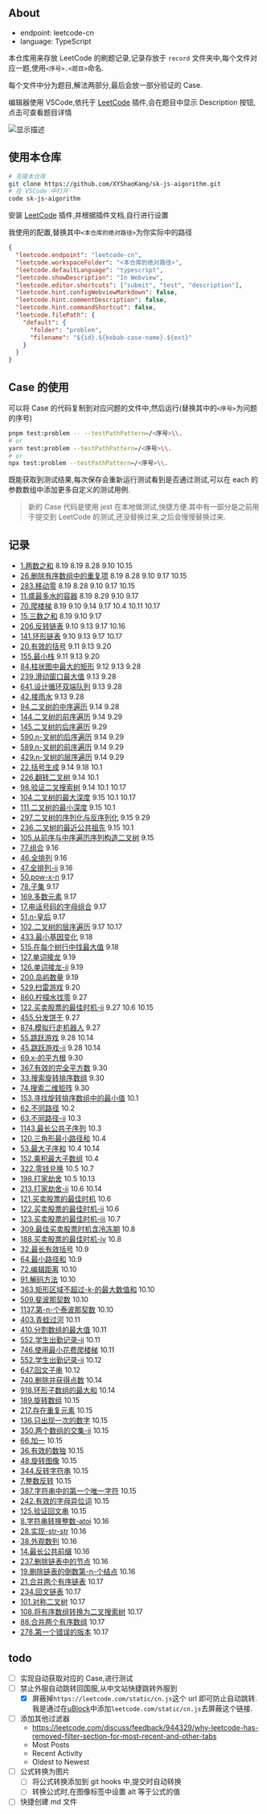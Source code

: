 ## About

- endpoint: leetcode-cn
- language: TypeScript

本仓库用来存放 LeetCode 的刷题记录,记录存放于 `record` 文件夹中,每个文件对应一题,使用`<序号>.<题目>`命名.

每个文件中分为题目,解法两部分,最后会放一部分验证的 Case.

编辑器使用 VSCode,依托于 [LeetCode](https://marketplace.visualstudio.com/items?itemName=LeetCode.vscode-leetcode) 插件,会在题目中显示 Description 按钮,点击可查看题目详情

![显示描述](assets/show-description-preview.gif)

## 使用本仓库

```sh
# 克隆本仓库
git clone https://github.com/XYShaoKang/sk-js-aigorithm.git
# 在 VSCode 中打开
code sk-js-aigorithm
```

安装 [LeetCode](https://marketplace.visualstudio.com/items?itemName=LeetCode.vscode-leetcode) 插件,并根据插件文档,自行进行设置

我使用的配置,替换其中`<本仓库的绝对路径>`为你实际中的路径

```json
{
  "leetcode.endpoint": "leetcode-cn",
  "leetcode.workspaceFolder": "<本仓库的绝对路径>",
  "leetcode.defaultLanguage": "typescript",
  "leetcode.showDescription": "In Webview",
  "leetcode.editor.shortcuts": ["submit", "test", "description"],
  "leetcode.hint.configWebviewMarkdown": false,
  "leetcode.hint.commentDescription": false,
  "leetcode.hint.commandShortcut": false,
  "leetcode.filePath": {
    "default": {
      "folder": "problem",
      "filename": "${id}.${kebab-case-name}.${ext}"
    }
  }
}
```

## Case 的使用

可以将 Case 的代码复制到对应问题的文件中,然后运行(替换其中的`<序号>`为问题的序号)

```sh
pnpm test:problem -- --testPathPattern=/<序号>\\.
# or
yarn test:problem --testPathPattern=/<序号>\\.
# or
npx test:problem --testPathPattern=/<序号>\\.
```

既能获取到测试结果,每次保存会重新运行测试看到是否通过测试,可以在 each 的参数数组中添加更多自定义的测试用例.

> 新的 Case 代码是使用 jest 在本地做测试,快捷方便.其中有一部分是之前用于提交到 LeetCode 的测试,还没替换过来,之后会慢慢替换过来.

## 记录

- [1.两数之和](./record/1.两数之和.md) 8.19 8.19 8.28 9.10 10.15
- [26.删除有序数组中的重复项](./record/26.删除有序数组中的重复项.md) 8.19 8.28 9.10 9.17 10.15
- [283.移动零](./record/283.移动零.md) 8.19 8.28 9.10 9.17 10.15
- [11.盛最多水的容器](./record/11.盛最多水的容器.md) 8.19 8.29 9.10 9.17
- [70.爬楼梯](./record/70.爬楼梯.md) 8.19 9.10 9.14 9.17 10.4 10.11 10.17
- [15.三数之和](./record/15.三数之和.md) 8.19 9.10 9.17
- [206.反转链表](./record/206.反转链表.md) 9.10 9.13 9.17 10.16
- [141.环形链表](./record/141.环形链表.md) 9.10 9.13 9.17 10.17
- [20.有效的括号](./record/20.有效的括号.md) 9.11 9.13 9.20
- [155.最小栈](./record/155.最小栈.md) 9.11 9.13 9.20
- [84.柱状图中最大的矩形](./record/84.柱状图中最大的矩形.md) 9.12 9.13 9.28
- [239.滑动窗口最大值](./record/239.滑动窗口最大值.md) 9.13 9.28
- [641.设计循环双端队列](./record/641.设计循环双端队列.md) 9.13 9.28
- [42.接雨水](./record/42.接雨水.md) 9.13 9.28
- [94.二叉树的中序遍历](./record/94.二叉树的中序遍历.md) 9.14 9.28
- [144.二叉树的前序遍历](./record/144.二叉树的前序遍历.md) 9.14 9.29
- [145.二叉树的后序遍历](./record/145.二叉树的后序遍历.md) 9.29
- [590.n-叉树的后序遍历](./record/590.n-叉树的后序遍历.md) 9.14 9.29
- [589.n-叉树的前序遍历](./record/589.n-叉树的前序遍历.md) 9.14 9.29
- [429.n-叉树的层序遍历](./record/429.n-叉树的层序遍历.md) 9.14 9.29
- [22.括号生成](./record/22.括号生成.md) 9.14 9.18 10.1
- [226.翻转二叉树](./record/226.翻转二叉树.md) 9.14 10.1
- [98.验证二叉搜索树](./record/98.验证二叉搜索树.md) 9.14 10.1 10.17
- [104.二叉树的最大深度](./record/104.二叉树的最大深度.md) 9.15 10.1 10.17
- [111.二叉树的最小深度](./record/111.二叉树的最小深度.md) 9.15 10.1
- [297.二叉树的序列化与反序列化](./record/297.二叉树的序列化与反序列化.md) 9.15 9.29
- [236.二叉树的最近公共祖先](./record/236.二叉树的最近公共祖先.md) 9.15 10.1
- [105.从前序与中序遍历序列构造二叉树](./record/105.从前序与中序遍历序列构造二叉树.md) 9.15
- [77.组合](./record/77.组合.md) 9.16
- [46.全排列](./record/46.全排列.md) 9.16
- [47.全排列-ii](./record/47.全排列-ii.md) 9.16
- [50.pow-x-n](./record/50.pow-x-n.md) 9.17
- [78.子集](./record/78.子集.md) 9.17
- [169.多数元素](./record/169.多数元素.md) 9.17
- [17.电话号码的字母组合](./record/17.电话号码的字母组合.md) 9.17
- [51.n-皇后](./record/51.n-皇后.md) 9.17
- [102.二叉树的层序遍历](./record/102.二叉树的层序遍历.md) 9.17 10.17
- [433.最小基因变化](./record/433.最小基因变化.md) 9.18
- [515.在每个树行中找最大值](./record/515.在每个树行中找最大值.md) 9.18
- [127.单词接龙](./record/127.单词接龙.md) 9.19
- [126.单词接龙-ii](./record/126.单词接龙-ii.md) 9.19
- [200.岛屿数量](./record/200.岛屿数量.md) 9.19
- [529.扫雷游戏](./record/529.扫雷游戏.md) 9.20
- [860.柠檬水找零](./record/860.柠檬水找零.md) 9.27
- [122.买卖股票的最佳时机-ii](./record/122.买卖股票的最佳时机-ii.md) 9.27 10.6 10.15
- [455.分发饼干](./record/455.分发饼干.md) 9.27
- [874.模拟行走机器人](./record/874.模拟行走机器人.md) 9.27
- [55.跳跃游戏](./record/55.跳跃游戏.md) 9.28 10.14
- [45.跳跃游戏-ii](./record/45.跳跃游戏-ii.md) 9.28 10.14
- [69.x-的平方根](./record/69.x-的平方根.md) 9.30
- [367.有效的完全平方数](./record/367.有效的完全平方数.md) 9.30
- [33.搜索旋转排序数组](./record/33.搜索旋转排序数组.md) 9.30
- [74.搜索二维矩阵](./record/74.搜索二维矩阵.md) 9.30
- [153.寻找旋转排序数组中的最小值](./record/153.寻找旋转排序数组中的最小值.md) 10.1
- [62.不同路径](./record/62.不同路径.md) 10.2
- [63.不同路径-ii](./record/63.不同路径-ii.md) 10.3
- [1143.最长公共子序列](./record/1143.最长公共子序列.md) 10.3
- [120.三角形最小路径和](./record/120.三角形最小路径和.md) 10.4
- [53.最大子序和](./record/53.最大子序和.md) 10.4 10.14
- [152.乘积最大子数组](./record/152.乘积最大子数组.md) 10.4
- [322.零钱兑换](./record/322.零钱兑换.md) 10.5 10.7
- [198.打家劫舍](./record/198.打家劫舍.md) 10.5 10.13
- [213.打家劫舍-ii](./record/213.打家劫舍-ii.md) 10.6 10.14
- [121.买卖股票的最佳时机](./record/121.买卖股票的最佳时机.md) 10.6
- [122.买卖股票的最佳时机-ii](./record/122.买卖股票的最佳时机-ii.md) 10.6
- [123.买卖股票的最佳时机-iii](./record/123.买卖股票的最佳时机-iii.md) 10.7
- [309.最佳买卖股票时机含冷冻期](./record/309.最佳买卖股票时机含冷冻期.md) 10.8
- [188.买卖股票的最佳时机-iv](./record/188.买卖股票的最佳时机-iv.md) 10.8
- [32.最长有效括号](./record/32.最长有效括号.md) 10.9
- [64.最小路径和](./record/64.最小路径和.md) 10.9
- [72.编辑距离](./record/72.编辑距离.md) 10.10
- [91.解码方法](./record/91.解码方法.md) 10.10
- [363.矩形区域不超过-k-的最大数值和](./record/363.矩形区域不超过-k-的最大数值和.md) 10.10
- [509.斐波那契数](./record/509.斐波那契数.md) 10.10
- [1137.第-n-个泰波那契数](./record/1137.第-n-个泰波那契数.md) 10.10
- [403.青蛙过河](./record/403.青蛙过河.md) 10.11
- [410.分割数组的最大值](./record/410.分割数组的最大值.md) 10.11
- [552.学生出勤记录-ii](./record/552.学生出勤记录-ii.md) 10.11
- [746.使用最小花费爬楼梯](./record/746.使用最小花费爬楼梯.md) 10.11
- [552.学生出勤记录-ii](./record/552.学生出勤记录-ii.md) 10.12
- [647.回文子串](./record/647.回文子串.md) 10.12
- [740.删除并获得点数](./record/740.删除并获得点数.md) 10.14
- [918.环形子数组的最大和](./record/918.环形子数组的最大和.md) 10.14
- [189.旋转数组](./record/189.旋转数组.md) 10.15
- [217.存在重复元素](./record/217.存在重复元素.md) 10.15
- [136.只出现一次的数字](./record/136.只出现一次的数字.md) 10.15
- [350.两个数组的交集-ii](./record/350.两个数组的交集-ii.md) 10.15
- [66.加一](./record/66.加一.md) 10.15
- [36.有效的数独](./record/36.有效的数独.md) 10.15
- [48.旋转图像](./record/48.旋转图像.md) 10.15
- [344.反转字符串](./record/344.反转字符串.md) 10.15
- [7.整数反转](./record/7.整数反转.md) 10.15
- [387.字符串中的第一个唯一字符](./record/387.字符串中的第一个唯一字符.md) 10.15
- [242.有效的字母异位词](./record/242.有效的字母异位词.md) 10.15
- [125.验证回文串](./record/125.验证回文串.md) 10.15
- [8.字符串转换整数-atoi](./record/8.字符串转换整数-atoi.md) 10.16
- [28.实现-str-str](./record/28.实现-str-str.md) 10.16
- [38.外观数列](./record/38.外观数列.md) 10.16
- [14.最长公共前缀](./record/14.最长公共前缀.md) 10.16
- [237.删除链表中的节点](./record/237.删除链表中的节点.md) 10.16
- [19.删除链表的倒数第-n-个结点](./record/19.删除链表的倒数第-n-个结点.md) 10.16
- [21.合并两个有序链表](./record/21.合并两个有序链表.md) 10.17
- [234.回文链表](./record/234.回文链表.md) 10.17
- [101.对称二叉树](./record/101.对称二叉树.md) 10.17
- [108.将有序数组转换为二叉搜索树](./record/108.将有序数组转换为二叉搜索树.md) 10.17
- [88.合并两个有序数组](./record/88.合并两个有序数组.md) 10.17
- [278.第一个错误的版本](./record/278.第一个错误的版本.md) 10.17

## todo

- [ ] 实现自动获取对应的 Case,进行测试
- [ ] 禁止外服自动跳转回国服,从中文站快捷跳转外服到
  - [x] 屏蔽掉`https://leetcode.com/static/cn.js`这个 url 即可防止自动跳转.我是通过在[uBlock](https://github.com/gorhill/uBlock/)中添加`leetcode.com/static/cn.js`去屏蔽这个链接.
- [ ] 添加其他过滤器
  - https://leetcode.com/discuss/feedback/944329/why-leetcode-has-removed-filter-section-for-most-recent-and-other-tabs
  - Most Posts
  - Recent Activity
  - Oldest to Newest
- [ ] 公式转换为图片
  - [ ] 将公式转换添加到 git hooks 中,提交时自动转换
  - [ ] 转换公式时,在图像标签中设置 alt 等于公式的值
- [ ] 快捷创建 md 文件
